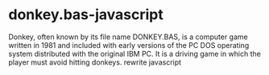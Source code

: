 # donkey.bas-javascript
Donkey, often known by its file name DONKEY.BAS, is a computer game written in 1981 and included with early versions of the PC DOS operating system distributed with the original IBM PC. It is a driving game in which the player must avoid hitting donkeys. rewrite javascript
